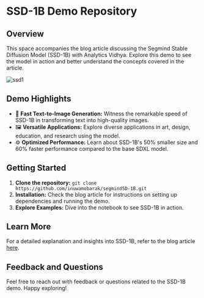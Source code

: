 # SSD-1B Demo Repository

## Overview

This space accompanies the blog article discussing the Segmind Stable Diffusion Model (SSD-1B) with Analytics Vidhya. Explore this demo to see the model in action and better understand the concepts covered in the article.

![ssd1](https://github.com/inuwamobarak/segmindSD-1B/assets/65142149/50d670f3-62ab-49c4-8de4-4b548ed4f103)

## Demo Highlights

- 🚀 **Fast Text-to-Image Generation:** Witness the remarkable speed of SSD-1B in transforming text into high-quality images.
- 🖼️ **Versatile Applications:** Explore diverse applications in art, design, education, and research using the model.
- ⚙️ **Optimized Performance:** Learn about SSD-1B's 50% smaller size and 60% faster performance compared to the base SDXL model.

## Getting Started

1. **Clone the repository:** `git clone https://github.com/inuwamobarak/segmindSD-1B.git`
2. **Installation:** Check the blog article for instructions on setting up dependencies and running the demo.
3. **Explore Examples:** Dive into the notebook to see SSD-1B in action.

## Learn More

For a detailed explanation and insights into SSD-1B, refer to the blog article [here](link-to-your-blog-article).

## Feedback and Questions

Feel free to reach out with feedback or questions related to the SSD-1B demo. Happy exploring!
